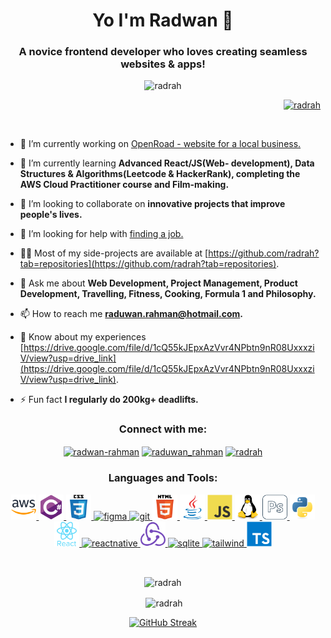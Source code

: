 <h1 align="center">Yo I'm Radwan 👋</h1>
<h3 align="center">A novice frontend developer who loves creating seamless websites & apps!</h3>

<p align="center"> <img src="https://komarev.com/ghpvc/?username=radrah&label=Profile%20views&color=0e75b6&style=flat" alt="radrah" /> </p>

<p align="right"> <a href="https://github.com/ryo-ma/github-profile-trophy"><img src="https://github-profile-trophy.vercel.app/?username=radrah&theme=darkhub" alt="radrah" /></a> </p>

<br>

- 🔭 I’m currently working on [OpenRoad - website for a local business.](https://openroad.nz/)

- 🌱 I’m currently learning **Advanced React/JS(Web- development), Data Structures & Algorithms(Leetcode & HackerRank), completing the AWS Cloud Practitioner course and Film-making.**

- 👯 I’m looking to collaborate on **innovative projects that improve people's lives.**

- 🤝 I’m looking for help with [finding a job.](https://www.linkedin.com/in/radwan-rahman/)

- 👨‍💻 Most of my side-projects are available at [https://github.com/radrah?tab=repositories](https://github.com/radrah?tab=repositories).

- 💬 Ask me about **Web Development, Project Management, Product Development, Travelling, Fitness, Cooking, Formula 1 and Philosophy.**

- 📫 How to reach me **raduwan.rahman@hotmail.com.**

- 📄 Know about my experiences [https://drive.google.com/file/d/1cQ55kJEpxAzVvr4NPbtn9nR08UxxxziV/view?usp=drive_link](https://drive.google.com/file/d/1cQ55kJEpxAzVvr4NPbtn9nR08UxxxziV/view?usp=drive_link).

- ⚡ Fun fact **I regularly do 200kg+ deadlifts.**

<h3 align="center">Connect with me:</h3>
<p align="center">
<a href="https://linkedin.com/in/radwan-rahman" target="blank"><img align="center" src="https://raw.githubusercontent.com/rahuldkjain/github-profile-readme-generator/master/src/images/icons/Social/linked-in-alt.svg" alt="radwan-rahman" height="30" width="40" /></a>
<a href="https://www.hackerrank.com/raduwan_rahman" target="blank"><img align="center" src="https://raw.githubusercontent.com/rahuldkjain/github-profile-readme-generator/master/src/images/icons/Social/hackerrank.svg" alt="raduwan_rahman" height="30" width="40" /></a>
<a href="https://www.leetcode.com/radrah" target="blank"><img align="center" src="https://raw.githubusercontent.com/rahuldkjain/github-profile-readme-generator/master/src/images/icons/Social/leet-code.svg" alt="radrah" height="30" width="40" /></a>
</p>

<h3 align="center">Languages and Tools:</h3>
<p align="center"> <a href="https://aws.amazon.com" target="_blank" rel="noreferrer"> <img src="https://raw.githubusercontent.com/devicons/devicon/master/icons/amazonwebservices/amazonwebservices-original-wordmark.svg" alt="aws" width="40" height="40"/> </a> <a href="https://www.w3schools.com/cs/" target="_blank" rel="noreferrer"> <img src="https://raw.githubusercontent.com/devicons/devicon/master/icons/csharp/csharp-original.svg" alt="csharp" width="40" height="40"/> </a> <a href="https://www.w3schools.com/css/" target="_blank" rel="noreferrer"> <img src="https://raw.githubusercontent.com/devicons/devicon/master/icons/css3/css3-original-wordmark.svg" alt="css3" width="40" height="40"/> </a> <a href="https://www.figma.com/" target="_blank" rel="noreferrer"> <img src="https://www.vectorlogo.zone/logos/figma/figma-icon.svg" alt="figma" width="40" height="40"/> </a> <a href="https://git-scm.com/" target="_blank" rel="noreferrer"> <img src="https://www.vectorlogo.zone/logos/git-scm/git-scm-icon.svg" alt="git" width="40" height="40"/> </a> <a href="https://www.w3.org/html/" target="_blank" rel="noreferrer"> <img src="https://raw.githubusercontent.com/devicons/devicon/master/icons/html5/html5-original-wordmark.svg" alt="html5" width="40" height="40"/> </a> <a href="https://www.java.com" target="_blank" rel="noreferrer"> <img src="https://raw.githubusercontent.com/devicons/devicon/master/icons/java/java-original.svg" alt="java" width="40" height="40"/> </a> <a href="https://developer.mozilla.org/en-US/docs/Web/JavaScript" target="_blank" rel="noreferrer"> <img src="https://raw.githubusercontent.com/devicons/devicon/master/icons/javascript/javascript-original.svg" alt="javascript" width="40" height="40"/> </a> <a href="https://www.linux.org/" target="_blank" rel="noreferrer"> <img src="https://raw.githubusercontent.com/devicons/devicon/master/icons/linux/linux-original.svg" alt="linux" width="40" height="40"/> </a> <a href="https://www.photoshop.com/en" target="_blank" rel="noreferrer"> <img src="https://raw.githubusercontent.com/devicons/devicon/master/icons/photoshop/photoshop-line.svg" alt="photoshop" width="40" height="40"/> </a>  <a href="https://www.python.org" target="_blank" rel="noreferrer"> <img src="https://raw.githubusercontent.com/devicons/devicon/master/icons/python/python-original.svg" alt="python" width="40" height="40"/> </a> <a href="https://reactjs.org/" target="_blank" rel="noreferrer"> <img src="https://raw.githubusercontent.com/devicons/devicon/master/icons/react/react-original-wordmark.svg" alt="react" width="40" height="40"/> </a> <a href="https://reactnative.dev/" target="_blank" rel="noreferrer"> <img src="https://reactnative.dev/img/header_logo.svg" alt="reactnative" width="40" height="40"/> </a> <a href="https://redux.js.org" target="_blank" rel="noreferrer"> <img src="https://raw.githubusercontent.com/devicons/devicon/master/icons/redux/redux-original.svg" alt="redux" width="40" height="40"/> </a> <a href="https://www.sqlite.org/" target="_blank" rel="noreferrer"> <img src="https://www.vectorlogo.zone/logos/sqlite/sqlite-icon.svg" alt="sqlite" width="40" height="40"/> </a> <a href="https://tailwindcss.com/" target="_blank" rel="noreferrer"> <img src="https://www.vectorlogo.zone/logos/tailwindcss/tailwindcss-icon.svg" alt="tailwind" width="40" height="40"/> </a> <a href="https://www.typescriptlang.org/" target="_blank" rel="noreferrer"> <img src="https://raw.githubusercontent.com/devicons/devicon/master/icons/typescript/typescript-original.svg" alt="typescript" width="40" height="40"/> </a> </p>

<br>

<p align="center"><img align="center" src="https://github-readme-stats.vercel.app/api/top-langs?username=radrah&show_icons=true&locale=en&layout=compact&theme=dark" alt="radrah" /></p>

<p align="center">&nbsp;<img align="center" src="https://github-readme-stats.vercel.app/api?username=radrah&show_icons=true&locale=en&theme=dark" alt="radrah" /></p>

<p align="center"><a href="https://git.io/streak-stats"><img src="https://github-readme-streak-stats.herokuapp.com?user=radrah&theme=dark&date_format=j%2Fn%5B%2FY%5D" alt="GitHub Streak" /></a></p>

